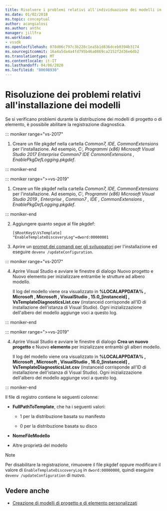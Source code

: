 ```yaml
---
title: Risolvere i problemi relativi all'individuazione dei modelli in Visual Studio . Documenti Microsoft
ms.date: 01/02/2018
ms.topic: conceptual
author: acangialosi
ms.author: anthc
manager: jillfra
ms.workload:
- vssdk
ms.openlocfilehash: 078d06c797c3b228c1ea5b1d836dceb0394b3174
ms.sourcegitcommit: 16a4a5da4a4fd795b46a0869ca2152f2d36e6db2
ms.translationtype: MT
ms.contentlocale: it-IT
ms.lasthandoff: 04/06/2020
ms.locfileid: "80698930"
---
```

# <a name="troubleshooting-template-installation"></a>Risoluzione dei problemi relativi all'installazione dei modelli

Se si verificano problemi durante la distribuzione dei modelli di progetto o di elemento, è possibile abilitare la registrazione diagnostica.

::: moniker range="vs-2017"

1. Creare un file pkgdef nella cartella *Common7, IDE, CommonExtensions* per l'installazione. Ad esempio, *C:, Programmi (x86) Microsoft Visual Studio 2017 Enterprise Common7 IDE CommonExtensions , EnablePkgDefLogging.pkgdef*.

::: moniker-end

::: moniker range=">=vs-2019"

1. Creare un file pkgdef nella cartella *Common7, IDE, CommonExtensions* per l'installazione. Ad esempio, *C:, Programmi (x86) Microsoft Visual Studio 2019 , Enterprise , Common7 , IDE , CommonExtensions , EnablePkgDefLogging.pkgdef*.

::: moniker-end

2. Aggiungere quanto segue al file pkgdef:

    ```
    [$RootKey$\VsTemplate]
    "EnableTemplateDiscoveryLog"=dword:00000001
    ```

3. Aprire un [prompt dei comandi per gli sviluppatori](/dotnet/framework/tools/developer-command-prompt-for-vs) per l'installazione ed eseguire `devenv /updateConfiguration`.

::: moniker range="vs-2017"

4. Aprire Visual Studio e avviare le finestre di dialogo Nuovo progetto e Nuovo elemento per inizializzare entrambe le strutture ad albero modello.

   Il log del modello viene ora visualizzato in **%LOCALAPPDATA% , Microsoft , Microsoft , VisualStudio , 15.0_[instanceid] , VsTemplateDiagnosticsList.csv** (instanceid corrisponde all'ID di installazione dell'istanza di Visual Studio). Ogni inizializzazione dell'albero del modello aggiunge voci a questo log.

::: moniker-end

::: moniker range=">=vs-2019"

4. Aprire Visual Studio e avviare le finestre di dialogo **Crea un nuovo progetto** e Nuovo **elemento** per inizializzare entrambi gli alberi modello.

   Il log del modello viene ora visualizzato in **%LOCALAPPDATA% , Microsoft , Microsoft , VisualStudio , 16.0_[instanceid] , VsTemplateDiagnosticsList.csv** (instanceid corrisponde all'ID di installazione dell'istanza di Visual Studio). Ogni inizializzazione dell'albero del modello aggiunge voci a questo log.

::: moniker-end

Il file di registro contiene le seguenti colonne:

- **FullPathToTemplate**, che ha i seguenti valori:

  - 1 per la distribuzione basata su manifesto

  - 0 per la distribuzione basata su disco

- **NomeFileModello**

- Altre proprietà del modello

> [!NOTE]
> Per disabilitare la registrazione, rimuovere il file pkgdef oppure modificare il valore di `EnableTemplateDiscoveryLog` in `dword:00000000`, quindi eseguire `devenv /updateConfiguration` di nuovo.

## <a name="see-also"></a>Vedere anche

- [Creazione di modelli di progetto e di elemento personalizzati](creating-custom-project-and-item-templates.md)
